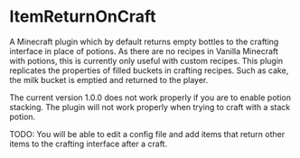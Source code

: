 # ItemReturnOnCraft
A Minecraft plugin which by default returns empty bottles to the crafting interface in place of potions. As there are no recipes in Vanilla Minecraft with potions, this is currently only useful with custom recipes.
This plugin replicates the properties of filled buckets in crafting recipes. Such as cake, the milk bucket is emptied and returned to the player.

The current version 1.0.0 does not work properly if you are to enable potion stacking. The plugin will not work properly when trying to craft with a stack potion.


TODO: You will be able to edit a config file and add items that return other items to the crafting interface after a craft.

